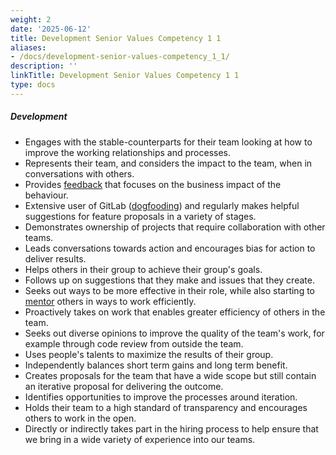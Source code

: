 ```yaml
---
weight: 2
date: '2025-06-12'
title: Development Senior Values Competency 1 1
aliases:
- /docs/development-senior-values-competency_1_1/
description: ''
linkTitle: Development Senior Values Competency 1 1
type: docs
---
```


##### Development

* Engages with the stable-counterparts for their team looking at how to improve the working relationships and processes.
* Represents their team, and considers the impact to the team, when in conversations with others.
* Provides [feedback](/handbook/people-group/guidance-on-feedback/) that focuses on the business impact of the behaviour.
* Extensive user of GitLab ([dogfooding](/handbook/engineering/development/principles/#dogfooding)) and regularly makes helpful suggestions for feature proposals in a variety of stages.
* Demonstrates ownership of projects that require collaboration with other teams.
* Leads conversations towards action and encourages bias for action to deliver results.
* Helps others in their group to achieve their group's goals.
* Follows up on suggestions that they make and issues that they create.
* Seeks out ways to be more effective in their role, while also starting to [mentor](/handbook/engineering/career-development/mentoring/) others in ways to work efficiently.
* Proactively takes on work that enables greater efficiency of others in the team.
* Seeks out diverse opinions to improve the quality of the team's work, for example through code review from outside the team.
* Uses people's talents to maximize the results of their group.
* Independently balances short term gains and long term benefit.
* Creates proposals for the team that have a wide scope but still contain an iterative proposal for delivering the outcome.
* Identifies opportunities to improve the processes around iteration.
* Holds their team to a high standard of transparency and encourages others to work in the open.
* Directly or indirectly takes part in the hiring process to help ensure that we bring in a wide variety of experience into our teams.
